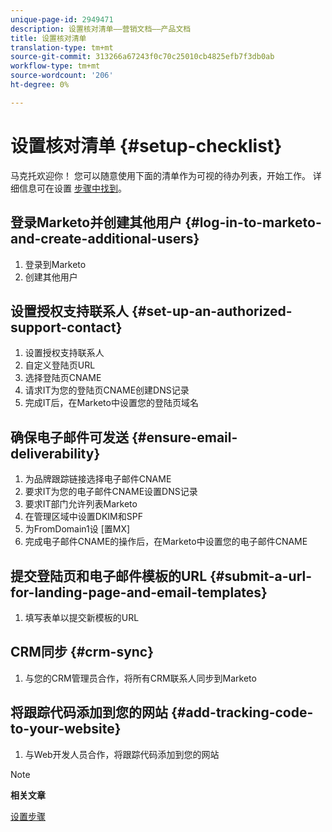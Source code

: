```yaml
---
unique-page-id: 2949471
description: 设置核对清单——营销文档——产品文档
title: 设置核对清单
translation-type: tm+mt
source-git-commit: 313266a67243f0c70c25010cb4825efb7f3db0ab
workflow-type: tm+mt
source-wordcount: '206'
ht-degree: 0%

---
```



# 设置核对清单 {#setup-checklist}

马克托欢迎你！ 您可以随意使用下面的清单作为可视的待办列表，开始工作。 详细信息可在设置 [步骤中找到](../../getting-started/setup-steps.md)。

## 登录Marketo并创建其他用户 {#log-in-to-marketo-and-create-additional-users}

1. 登录到Marketo
1. 创建其他用户

## 设置授权支持联系人 {#set-up-an-authorized-support-contact}

1. 设置授权支持联系人
1. 自定义登陆页URL
1. 选择登陆页CNAME
1. 请求IT为您的登陆页CNAME创建DNS记录
1. 完成IT后，在Marketo中设置您的登陆页域名

## 确保电子邮件可发送 {#ensure-email-deliverability}

1. 为品牌跟踪链接选择电子邮件CNAME
1. 要求IT为您的电子邮件CNAME设置DNS记录
1. 要求IT部门允许列表Marketo
1. 在管理区域中设置DKIM和SPF
1. 为FromDomain1设 [置MX]
1. 完成电子邮件CNAME的操作后，在Marketo中设置您的电子邮件CNAME

## 提交登陆页和电子邮件模板的URL {#submit-a-url-for-landing-page-and-email-templates}

1. 填写表单以提交新模板的URL

## CRM同步 {#crm-sync}

1. 与您的CRM管理员合作，将所有CRM联系人同步到Marketo

## 将跟踪代码添加到您的网站 {#add-tracking-code-to-your-website}

1. 与Web开发人员合作，将跟踪代码添加到您的网站

>[!NOTE]
>
>**相关文章**
>
>[设置步骤](../../getting-started/setup-steps.md)

